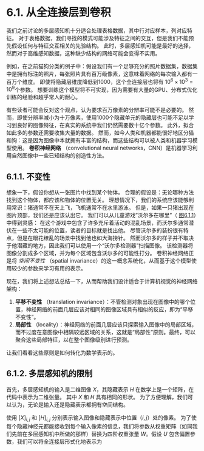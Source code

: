 # 6.1. 从全连接层到卷积


我们之前讨论的多层感知机十分适合处理表格数据，其中行对应样本，列对应特征。 对于表格数据，我们寻找的模式可能涉及特征之间的交互，但是我们不能预先假设任何与特征交互相关的先验结构。 此时，多层感知机可能是最好的选择，然而对于高维感知数据，这种缺少结构的网络可能会变得不实用。

例如，在之前猫狗分类的例子中：假设我们有一个足够充分的照片数据集，数据集中是拥有标注的照片，每张照片具有百万级像素，这意味着网络的每次输入都有一百万个维度。 即使将隐藏层维度降低到1000，这个全连接层也将有 $10^6×10^3=10^9$个参数。 想要训练这个模型将不可实现，因为需要有大量的GPU、分布式优化训练的经验和超乎常人的耐心。

有些读者可能会反对这个观点，认为要求百万像素的分辨率可能不是必要的。 然而，即使分辨率减小为十万像素，使用1000个隐藏单元的隐藏层也可能不足以学习到良好的图像特征，在真实的系统中我们仍然需要数十亿个参数。 此外，拟合如此多的参数还需要收集大量的数据。 然而，如今人类和机器都能很好地区分猫和狗：这是因为图像中本就拥有丰富的结构，而这些结构可以被人类和机器学习模型使用。  **卷积神经网络** （convolutional neural networks，CNN）是机器学习利用自然图像中一些已知结构的创造性方法。



## 6.1.1. 不变性

想象一下，假设你想从一张图片中找到某个物体。 合理的假设是：无论哪种方法找到这个物体，都应该和物体的位置无关。 理想情况下，我们的系统应该能够利用常识：猪通常不在天上飞，飞机通常不在水里游泳。 但是，如果一只猪出现在图片顶部，我们还是应该认出它。 我们可以从儿童游戏”沃尔多在哪里”（ [图6.1.1](https://zh.d2l.ai/chapter_convolutional-neural-networks/why-conv.html#img-waldo)）中得到灵感： 在这个游戏中包含了许多充斥着活动的混乱场景，而沃尔多通常潜伏在一些不太可能的位置，读者的目标就是找出他。 尽管沃尔多的装扮很有特点，但是在眼花缭乱的场景中找到他也如大海捞针。 然而沃尔多的样子并不取决于他潜藏的地方，因此我们可以使用一个“沃尔多检测器”扫描图像。 该检测器将图像分割成多个区域，并为每个区域包含沃尔多的可能性打分。 卷积神经网络正是将 *空间不变性* （spatial invariance）的这一概念系统化，从而基于这个模型使用较少的参数来学习有用的表示。



现在，我们将上述想法总结一下，从而帮助我们设计适合于计算机视觉的神经网络架构：

1. **平移不变性** （translation invariance）：不管检测对象出现在图像中的哪个位置，神经网络的前面几层应该对相同的图像区域具有相似的反应，即为“平移不变性”。
2. **局部性** （locality）：神经网络的前面几层应该只探索输入图像中的局部区域，而不过度在意图像中相隔较远区域的关系，这就是“局部性”原则。最终，可以聚合这些局部特征，以在整个图像级别进行预测。

让我们看看这些原则是如何转化为数学表示的。



## 6.1.2. 多层感知机的限制

首先，多层感知机的输入是二维图像 $X$，其隐藏表示 $H$ 在数学上是一个矩阵，在代码中表示为二维张量。 其中 $X$ 和 $H$ 具有相同的形状。 为了方便理解，我们可以认为，无论是输入还是隐藏表示都拥有空间结构。

使用 $[X]_{i,j}$ 和 $[H]_{i,j}$ 分别表示输入图像和隐藏表示中位置$（i,j）$处的像素。 为了使每个隐藏神经元都能接收到每个输入像素的信息，我们将参数从权重矩阵（如同我们先前在多层感知机中所做的那样）替换为四阶权重张量 $W$。假设 $U$ 包含偏置参数，我们可以将全连接层形式化地表示为
